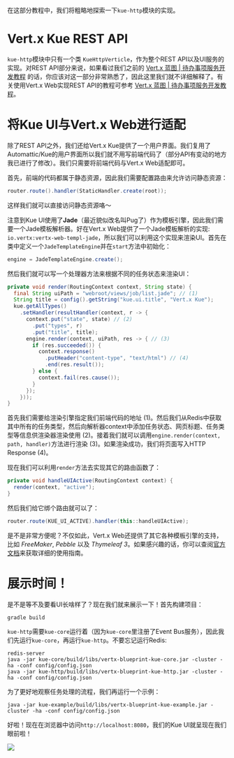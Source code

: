 在这部分教程中，我们将粗略地探索一下`kue-http`模块的实现。

# Vert.x Kue REST API

`kue-http`模块中只有一个类 `KueHttpVerticle`，作为整个REST API以及UI服务的实现。对REST API部分来说，如果看过我们之前的 [Vert.x 蓝图 | 待办事项服务开发教程](https://github.com/sczyh30/vertx-blueprint-todo-backend/blob/master/docs/doc-zh-cn.md) 的话，你应该对这一部分非常熟悉了，因此这里我们就不详细解释了。有关使用Vert.x Web实现REST API的教程可参考 [Vert.x 蓝图 | 待办事项服务开发教程](https://github.com/sczyh30/vertx-blueprint-todo-backend/blob/master/docs/doc-zh-cn.md)。

# 将Kue UI与Vert.x Web进行适配

除了REST API之外，我们还给Vert.x Kue提供了一个用户界面。我们复用了Automattic/Kue的用户界面所以我们就不用写前端代码了（部分API有变动的地方我已进行了修改）。我们只需要将前端代码与Vert.x Web适配即可。

首先，前端的代码都属于静态资源，因此我们需要配置路由来允许访问静态资源：

```java
router.route().handler(StaticHandler.create(root));
```

这样我们就可以直接访问静态资源咯～

注意到Kue UI使用了**Jade**（最近貌似改名叫Pug了）作为模板引擎，因此我们需要一个Jade模板解析器。好在Vert.x Web提供了一个Jade模板解析的实现: `io.vertx:vertx-web-templ-jade`，所以我们可以利用这个实现来渲染UI。首先在类中定义一个`JadeTemplateEngine`并在`start`方法中初始化：

```java
engine = JadeTemplateEngine.create();
```

然后我们就可以写一个处理器方法来根据不同的任务状态来渲染UI：

```java
private void render(RoutingContext context, String state) {
  final String uiPath = "webroot/views/job/list.jade"; // (1)
  String title = config().getString("kue.ui.title", "Vert.x Kue");
  kue.getAllTypes()
    .setHandler(resultHandler(context, r -> {
      context.put("state", state) // (2)
        .put("types", r)
        .put("title", title);
      engine.render(context, uiPath, res -> { // (3)
        if (res.succeeded()) {
          context.response()
            .putHeader("content-type", "text/html") // (4)
            .end(res.result());
        } else {
          context.fail(res.cause());
        }
      });
    }));
}
```

首先我们需要给渲染引擎指定我们前端代码的地址 (1)。然后我们从Redis中获取其中所有的任务类型，然后向解析器context中添加任务状态、网页标题、任务类型等信息供渲染器渲染使用 (2)。接着我们就可以调用`engine.render(context, path, handler)`方法进行渲染 (3)。如果渲染成功，我们将页面写入HTTP Response (4)。

现在我们可以利用`render`方法去实现其它的路由函数了：

```java
private void handleUIActive(RoutingContext context) {
  render(context, "active");
}
```

然后我们给它绑个路由就可以了：

```java
router.route(KUE_UI_ACTIVE).handler(this::handleUIActive);
```

是不是非常方便呢？不仅如此，Vert.x Web还提供了其它各种模板引擎的支持，比如 *FreeMaker*, *Pebble* 以及 *Thymeleaf 3*。如果感兴趣的话，你可以查阅[官方文档](http://vertx.io/docs/vertx-web/java/#_templates)来获取详细的使用指南。

# 展示时间！

是不是等不及要看UI长啥样了？现在我们就来展示一下！首先构建项目：

    gradle build

`kue-http`需要`kue-core`运行着（因为`kue-core`里注册了Event Bus服务），因此我们先运行`kue-core`，再运行`kue-http`。不要忘记运行Redis:

    redis-server
    java -jar kue-core/build/libs/vertx-blueprint-kue-core.jar -cluster -ha -conf config/config.json
    java -jar kue-http/build/libs/vertx-blueprint-kue-http.jar -cluster -ha -conf config/config.json

为了更好地观察任务处理的流程，我们再运行一个示例：

    java -jar kue-example/build/libs/vertx-blueprint-kue-example.jar -cluster -ha -conf config/config.json

好啦！现在在浏览器中访问`http://localhost:8080`，我们的Kue UI就呈现在我们眼前啦！

![](https://raw.githubusercontent.com/sczyh30/vertx-blueprint-job-queue/master/docs/images/vertx_kue_ui_1.png)
